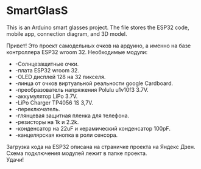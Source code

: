 # SmartGlasS
This is an Arduino smart glasses project. The file stores the ESP32 code, mobile app, connection diagram, and 3D model.

Привет! Это проект самодельных очков на ардуино, а именно на базе контроллера ESP32 wroom 32.
Необходимые модули:  
 * -Солнцезащитные очки.  
 * -плата ESP32 wroom 32.  
 * -OLED дисплей 128 на 32 пикселя.  
 * -линца от очков виртуальной реальности google Cardboard.  
 * -преобразователь напряжения Polulu u1v10f3 3.7V.  
 * -аккумулятор LiPo 3.7V.  
 * -LiPo Charger TP4056 1S 3,7V.  
 * -переключатель.  
 * -глянцевая защитная пленка для телефона.  
 * -резисторы на 1k и 2.2k.  
 * -конденсатор на 22uF и керамический конденсатор 100pF.  
 * -канцелярская кнопка в роли сенсора.
 
Загрузка кода на ESP32 описана на страничке проекта на Яндекс Дзен.  
Схема подключения модулей лежит в папке проекта.  
Удачи!
